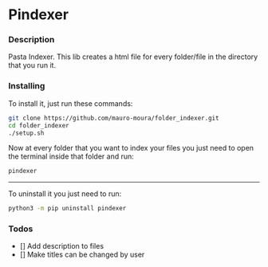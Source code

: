 
# Pindexer

### Description

Pasta Indexer. This lib creates a html file for every folder/file in the directory that you run it.

### Installing

To install it, just run these commands:

```bash
git clone https://github.com/mauro-moura/folder_indexer.git
cd folder_indexer
./setup.sh
```

Now at every folder that you want to index your files you just need to open the terminal inside that folder and run:

```bash
pindexer
```

---

To uninstall it you just need to run:

```bash
python3 -m pip uninstall pindexer
```

### Todos

- [] Add description to files
- [] Make titles can be changed by user
